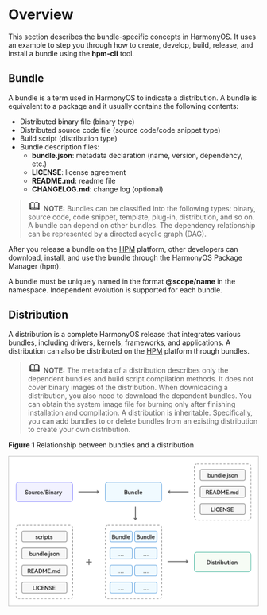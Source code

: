 # Overview<a name="EN-US_TOPIC_0000001051452100"></a>


This section describes the bundle-specific concepts in HarmonyOS. It uses an example to step you through how to create, develop, build, release, and install a bundle using the  **hpm-cli**  tool.

## Bundle<a name="section196713235514"></a>

A bundle is a term used in HarmonyOS to indicate a distribution. A bundle is equivalent to a package and it usually contains the following contents:

-   Distributed binary file \(binary type\)
-   Distributed source code file \(source code/code snippet type\)
-   Build script \(distribution type\)
-   Bundle description files:
    -   **bundle.json**: metadata declaration \(name, version, dependency, etc.\)
    -   **LICENSE**: license agreement
    -   **README.md**: readme file
    -   **CHANGELOG.md**: change log \(optional\)


>![](../public_sys-resources/icon-note.gif) **NOTE:** 
>Bundles can be classified into the following types: binary, source code, code snippet, template, plug-in, distribution, and so on. A bundle can depend on other bundles. The dependency relationship can be represented by a directed acyclic graph \(DAG\).

After you release a bundle on the  [HPM](https://hpm.harmonyos.com/#/en/home)  platform, other developers can download, install, and use the bundle through the HarmonyOS Package Manager \(hpm\).

A bundle must be uniquely named in the format  **@scope/name**  in the namespace. Independent evolution is supported for each bundle.

## Distribution<a name="section155387501033"></a>

A distribution is a complete HarmonyOS release that integrates various bundles, including drivers, kernels, frameworks, and applications. A distribution can also be distributed on the  [HPM](https://hpm.harmonyos.com/#/en/home)  platform through bundles.

>![](../public_sys-resources/icon-note.gif) **NOTE:** 
>The metadata of a distribution describes only the dependent bundles and build script compilation methods. It does not cover binary images of the distribution. When downloading a distribution, you also need to download the dependent bundles. You can obtain the system image file for burning only after finishing installation and compilation.
>A distribution is inheritable. Specifically, you can add bundles to or delete bundles from an existing distribution to create your own distribution.

**Figure  1**  Relationship between bundles and a distribution<a name="fig85033524124"></a>  


![](figure/组件和发行版的构成-英文.png)


